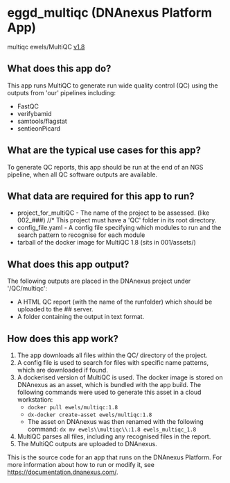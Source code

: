 # eggd_multiqc (DNAnexus Platform App)

multiqc
ewels/MultiQC [v1.8](https://github.com/ewels/MultiQC/)

## What does this app do?
This app runs MultiQC to generate run wide quality control (QC) using the outputs from 'our' pipelines including:
* FastQC 
* verifybamid
* samtools/flagstat
* sentieonPicard

## What are the typical use cases for this app?
To generate QC reports, this app should be run at the end of an NGS pipeline, when all QC software outputs are available.

## What data are required for this app to run?
* project_for_multiQC - The name of the project to be assessed. (like 002_###)
  //* This project must have a 'QC' folder in its root directory.
* config_file.yaml - A config file specifying which modules to run and the search pattern to recognise for each module
* tarball of the docker image for MultiQC 1.8 (sits in 001/assets/)

## What does this app output?
The following outputs are placed in the DNAnexus project under '/QC/multiqc':
* A HTML QC report (with the name of the runfolder) which should be uploaded to the ## server.
* A folder containing the output in text format.

## How does this app work?
1. The app downloads all files within the QC/ directory of the project. 
2. A config file is used to search for files with specific name patterns, which are downloaded if found.
3. A dockerised version of MultiQC is used. The docker image is stored on DNAnexus as an asset, which is bundled with the app build. The following commands were used to generate this asset in a cloud workstation:
    * `docker pull ewels/multiqc:1.8`
    * `dx-docker create-asset ewels/multiqc:1.8`
    * The asset on DNAnexus was then renamed with the following command: `dx mv ewels\\multiqc\\:1.8 ewels_multiqc_1.8`
4. MultiQC parses all files, including any recognised files in the report.
5. The MultiQC outputs are uploaded to DNAnexus. 


This is the source code for an app that runs on the DNAnexus Platform.
For more information about how to run or modify it, see
https://documentation.dnanexus.com/.
<!-- /dx-header -->

<!-- Insert a description of your app here -->

<!--
TODO: This app directory was automatically generated by dx-app-wizard;
please edit this Readme.md file to include essential documentation about
your app that would be helpful to users. (Also see the
Readme.developer.md.) Once you're done, you can remove these TODO
comments.

For more info, see https://documentation.dnanexus.com/developer.
-->
